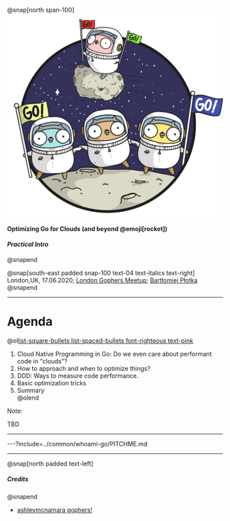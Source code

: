 @snap[north span-100]
![width=300](assets/images/GopherSpaceCommunity.png)

#### Optimizing Go for Clouds (and beyond @emoji[rocket])
#### _Practical Intro_

@snapend


@snap[south-east padded snap-100 text-04 text-italics text-right]
London,UK, 17.06.2020; [London Gophers Meetup](https://www.meetup.com/LondonGophers/events/270419925/); [Bartłomiej Płotka](https://bwplotka.dev) 
@snapend

<!--
    https://www.meetup.com/LondonGophers/events/270419925/
    Introduction:
    I am PSWE, however SRE, in our job we build services. Parts of bigger systems usually running on K8s.
    There is pressure on scaling but applications themselves have lots of overhead.
    Go is popular for cloud-native applications. We will focus on cloud-native applications as usual, we don't want to go into extremes. We don't need extreme efficiency. We just want to avoid leaks and silly allocations/CPU waste. This is to save money and putting scalability complexity when not needed. We also care about readability!
    challenges: NO one really gives real demos, takes time, context switching, easy to make wrong assumptions. Example: https://github.com/thanos-io/thanos/pull/2603
    How to approach it?
    Always start simple. Never micro optimize.
    Two main categories (for simplicity, there are others like network/IO). Usually optimizing
     means:
    Reducing unnecessary wor
     balancing between those two.
    CPU (Compressible and what it means)
    Memory
    HOW to tell what is bottleneck? How to tell we can do anything? Measure dataset vs actual resources usage (e.g lookup 100B on large index is using 12GB?)
    Focus on whats your main bottlenecks. Gather data first. Is your server CPU or Memory sensitive? Will it timeout of OOM first? This will tell us where we can make some tradeoffs. Stateful (e.g. DB) vs  stateless applications (e.g. proxy).
    Measure, optimize, measure and compare again. Repeat.
    Measuring
    Micro benchmarks (go test -bench) vs e2e benchmarks (e.g feedback from e.g cgroups/OS/go metrics.
    Writing test is a challenge. It’s very tempting to write benchmark spanning huge logic, for example whole complicated query request inDB. This is hard there are too many moving parts. It’s much easier to start with smaller things
    Understading. The more test you will write, better, the more runs, better
    Profiling
    When to use each of those.
    Optimizing
    CPU: Will explain basic issues: (recursiveness, no sleep between wait loops, starvations, etc.
    Memory: basic pitfalls, mmap and why it's not really safe.
    Summary:
    Useful tools benchstat, funcbench, leaktest, etc.
    Takeaways.
    
    https://github.com/alecthomas/unsafeslice/blob/master/unsafeslice.go
-->
  
---

# Agenda

@ol[list-square-bullets list-spaced-bullets font-righteous text-pink](true)
1. Cloud Native Programming in Go: Do we even care about performant code in "clouds"?
1. How to approach and when to optimize things?
1. DDD: Ways to measure code performance.
1. Basic optimization tricks
1. Summary     
@olend

Note:

TBD

---

---?include=../common/whoami-go/PITCHME.md

---

@snap[north padded text-left] 
##### Credits
@snapend

* [ashleymcnamara gophers!](https://github.com/ashleymcnamara/gophers)
